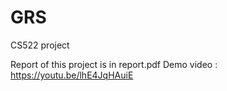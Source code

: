 # GRS
CS522 project

Report of this project is in report.pdf
Demo video : https://youtu.be/lhE4JqHAuiE
